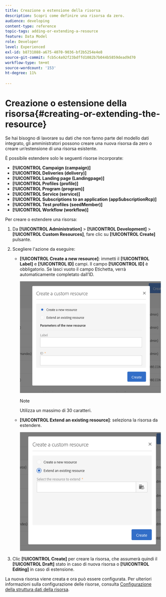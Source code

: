 ```yaml
---
title: Creazione o estensione della risorsa
description: Scopri come definire una risorsa da zero.
audience: developing
content-type: reference
topic-tags: adding-or-extending-a-resource
feature: Data Model
role: Developer
level: Experienced
exl-id: b8731088-a675-4070-9036-bf2b5254e4e8
source-git-commit: fcb5c4a92f23bdffd1082b7b044b5859dead9d70
workflow-type: tm+mt
source-wordcount: '153'
ht-degree: 11%

---
```


# Creazione o estensione della risorsa{#creating-or-extending-the-resource}

Se hai bisogno di lavorare su dati che non fanno parte del modello dati integrato, gli amministratori possono creare una nuova risorsa da zero o creare un’estensione di una risorsa esistente.

È possibile estendere solo le seguenti risorse incorporate:

* **[!UICONTROL Campaign (campaign)]**
* **[!UICONTROL Deliveries (delivery)]**
* **[!UICONTROL Landing page (Landingpage)]**
* **[!UICONTROL Profiles (profile)]**
* **[!UICONTROL Program (program)]**
* **[!UICONTROL Service (service)]**
* **[!UICONTROL Subscriptions to an application (appSubscriptionRcp)]**
* **[!UICONTROL Test profiles (seedMember)]**
* **[!UICONTROL Workflow (workflow)]**

Per creare o estendere una risorsa:

1. Da **[!UICONTROL Administration]** > **[!UICONTROL Development]** > **[!UICONTROL Custom Resources]**, fare clic su **[!UICONTROL Create]** pulsante.
1. Scegliere l&#39;azione da eseguire:

   * **[!UICONTROL Create a new resource]**: immetti il **[!UICONTROL Label]** e **[!UICONTROL ID]** campi. Il campo **[!UICONTROL ID]** è obbligatorio. Se lasci vuoto il campo Etichetta, verrà automaticamente completato dall’ID.

     ![](assets/schema_extension_2.png)

     >[!NOTE]
     >
     >Utilizza un massimo di 30 caratteri.

   * **[!UICONTROL Extend an existing resource]**: seleziona la risorsa da estendere.

     ![](assets/schema_extension_10.png)

1. Clic **[!UICONTROL Create]** per creare la risorsa, che assumerà quindi il **[!UICONTROL Draft]** stato in caso di nuova risorsa o **[!UICONTROL Editing]** in caso di estensione.

La nuova risorsa viene creata e ora può essere configurata. Per ulteriori informazioni sulla configurazione delle risorse, consulta [Configurazione della struttura dati della risorsa](../../developing/using/configuring-the-resource-s-data-structure.md).
